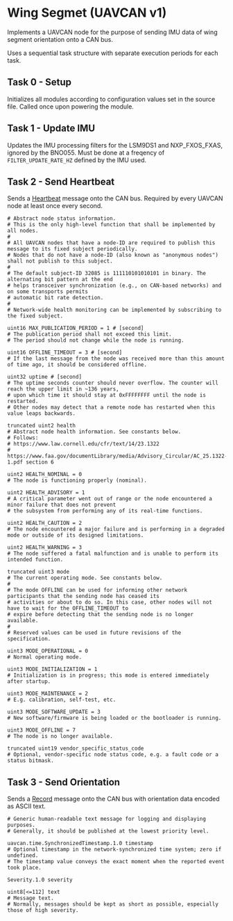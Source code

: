 # Wing Segmet (UAVCAN v1)

Implements a UAVCAN node for the purpose of sending IMU data of wing segment orientation onto a CAN bus.

Uses a sequential task structure with separate execution periods for each task.

## Task 0 - Setup

Initializes all modules according to configuration values set in the source file. Called once upon powering the module.

## Task 1 - Update IMU

Updates the IMU processing filters for the LSM9DS1 and NXP_FXOS_FXAS, ignored by the BNO055. Must be done at a freqency of `FILTER_UPDATE_RATE_HZ` defined by the IMU used.

## Task 2 - Send Heartbeat

Sends a [Heartbeat](https://uavcan.org/specification/UAVCAN_Specification_v1.0-alpha.pdf) message onto the CAN bus. Required by every UAVCAN node at least once every second.

```
# Abstract node status information.
# This is the only high-level function that shall be implemented by all nodes.
#
# All UAVCAN nodes that have a node-ID are required to publish this message to its fixed subject periodically.
# Nodes that do not have a node-ID (also known as "anonymous nodes") shall not publish to this subject.
#
# The default subject-ID 32085 is 111110101010101 in binary. The alternating bit pattern at the end
# helps transceiver synchronization (e.g., on CAN-based networks) and on some transports permits
# automatic bit rate detection.
#
# Network-wide health monitoring can be implemented by subscribing to the fixed subject.

uint16 MAX_PUBLICATION_PERIOD = 1 # [second]
# The publication period shall not exceed this limit.
# The period should not change while the node is running.

uint16 OFFLINE_TIMEOUT = 3 # [second]
# If the last message from the node was received more than this amount of time ago, it should be considered offline.

uint32 uptime # [second]
# The uptime seconds counter should never overflow. The counter will reach the upper limit in ~136 years,
# upon which time it should stay at 0xFFFFFFFF until the node is restarted.
# Other nodes may detect that a remote node has restarted when this value leaps backwards.

truncated uint2 health
# Abstract node health information. See constants below.
# Follows:
# https://www.law.cornell.edu/cfr/text/14/23.1322
# https://www.faa.gov/documentLibrary/media/Advisory_Circular/AC_25.1322-1.pdf section 6

uint2 HEALTH_NOMINAL = 0
# The node is functioning properly (nominal).

uint2 HEALTH_ADVISORY = 1
# A critical parameter went out of range or the node encountered a minor failure that does not prevent
# the subsystem from performing any of its real-time functions.

uint2 HEALTH_CAUTION = 2
# The node encountered a major failure and is performing in a degraded mode or outside of its designed limitations.

uint2 HEALTH_WARNING = 3
# The node suffered a fatal malfunction and is unable to perform its intended function.

truncated uint3 mode
# The current operating mode. See constants below.
#
# The mode OFFLINE can be used for informing other network participants that the sending node has ceased its
# activities or about to do so. In this case, other nodes will not have to wait for the OFFLINE_TIMEOUT to
# expire before detecting that the sending node is no longer available.
#
# Reserved values can be used in future revisions of the specification.

uint3 MODE_OPERATIONAL = 0
# Normal operating mode.

uint3 MODE_INITIALIZATION = 1
# Initialization is in progress; this mode is entered immediately after startup.

uint3 MODE_MAINTENANCE = 2
# E.g. calibration, self-test, etc.

uint3 MODE_SOFTWARE_UPDATE = 3
# New software/firmware is being loaded or the bootloader is running.

uint3 MODE_OFFLINE = 7
# The node is no longer available.

truncated uint19 vendor_specific_status_code
# Optional, vendor-specific node status code, e.g. a fault code or a status bitmask.
```

## Task 3 - Send Orientation

Sends a [Record](https://uavcan.org/specification/UAVCAN_Specification_v1.0-alpha.pdf) message onto the CAN bus with orientation data encoded as ASCII text.

```
# Generic human-readable text message for logging and displaying purposes.
# Generally, it should be published at the lowest priority level.

uavcan.time.SynchronizedTimestamp.1.0 timestamp
# Optional timestamp in the network-synchronized time system; zero if undefined.
# The timestamp value conveys the exact moment when the reported event took place.

Severity.1.0 severity

uint8[<=112] text
# Message text.
# Normally, messages should be kept as short as possible, especially those of high severity.
```

